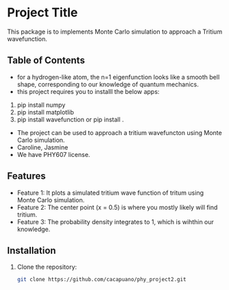 # Project Title

This package is to implements Monte Carlo simulation to approach a Tritium 
wavefunction. 

## Table of Contents

- for a hydrogen-like atom, the n=1 eigenfunction looks like a smooth bell shape, corresponding 
to our knowledge of quantum mechanics.
- this project requires you to installl the below apps:
1. pip install numpy
2. pip install matplotlib
3. pip install wavefunction or pip install .
- The project can be used to approach a tritium wavefuncton using Monte Carlo simulation.
- Caroline, Jasmine
- We have PHY607 license.

## Features

- Feature 1: It plots a simulated tritium wave function of tritum using Monte Carlo simulation. 
- Feature 2: The center point (x = 0.5) is where you mostly likely will find tritium. 
- Feature 3: The probability density integrates to 1, which is wihthin our knowledge.  

## Installation

1. Clone the repository:
   ```bash
   git clone https://github.com/cacapuano/phy_project2.git

